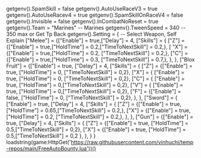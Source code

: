 getgenv().SpamSkill = false
getgenv().AutoUseRaceV3 = true
getgenv().AutoUseRacev4 = true
getgenv().SpamSkillOnRaceV4 = false
getgenv().Invisible = false
getgenv().InCombatNoReset = true
getgenv().Team = "Marines" -- Marines
getgenv().TweenSpeed = 340 -- 350 max or Get Tp Back
 getgenv().Setting = { -- Select Weapon, Self Explain
        ["Melee"] = {["Enable"] = true,["Delay"] = 4,
          ["Skills"] = {
            ["Z"] = {["Enable"] = true,["HoldTime"] = 0.2,["TimeToNextSkill"] = 0.2,},
            [ "X"] = {["Enable"] = true,["HoldTime"] = 0.2, ["TimeToNextSkill"] = 0.2,},
            ["C"] = {["Enable"] = true,["HoldTime"] = 0.3, ["TimeToNextSkill"] = 0.7,},
            },
        },
        ["Blox Fruit"] = {["Enable"] = true, ["Delay"] = 4,
            ["Skills"] = {
                ["Z"] = {["Enable"] = true, ["HoldTime"] = 0, ["TimeToNextSkill"] = 0,2},
                ["X"] = { ["Enable"] = true, ["HoldTime"] = 0, ["TimeToNextSkill"] = 0,2},
                ["C"] = { ["Enable"] = true, ["HoldTime"] = 0,["TimeToNextSkill"] = 0,2},
                ["V"] = { ["Enable"] = true, ["HoldTime"] = 0,["TimeToNextSkill"] = 0,2},
                ["F"] = {["Enable"] = false, ["HoldTime"] = 0, ["TimeToNextSkill"] = 0,2},
            },
        },
        ["Sword"] = { ["Enable"] = true, ["Delay"] = 4,
            ["Skills"] = {
                ["Z"] = {["Enable"] = true,  ["HoldTime"] = 0.65,["TimeToNextSkill"] = 0.2,},
                ["X"] = {["Enable"] = true, ["HoldTime"] = 0.2, ["TimeToNextSkill"] = 0.2,},
            },
        },
        ["Gun"] = {["Enable"] = true, ["Delay"] = 4,
            ["Skills"] = {
                ["Z"] = {["Enable"] = true, ["HoldTime"] = 0.5,["TimeToNextSkill"] = 0,2},
                ["X"] = {["Enable"] = true, ["HoldTime"] = 0.5,["TimeToNextSkill"] = 0,2
                },
            },
        }
    }
 loadstring(game:HttpGet('https://raw.githubusercontent.com/vinhuchi/temp-repos/main/FreeAutoBounty.lua'))()
